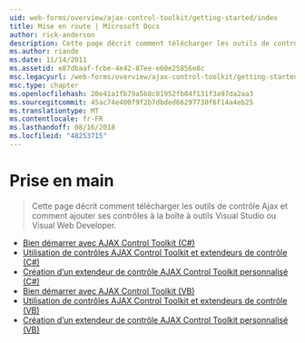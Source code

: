 ```yaml
---
uid: web-forms/overview/ajax-control-toolkit/getting-started/index
title: Mise en route | Microsoft Docs
author: rick-anderson
description: Cette page décrit comment télécharger les outils de contrôle Ajax et comment ajouter ses contrôles à la boîte à outils Visual Studio ou Visual Web Developer.
ms.author: riande
ms.date: 11/14/2011
ms.assetid: e87dbaaf-fcbe-4e42-87ee-e60e25856e8c
msc.legacyurl: /web-forms/overview/ajax-control-toolkit/getting-started
msc.type: chapter
ms.openlocfilehash: 20e41a1fb79a5b8c81952fb84f131f3a97da2aa3
ms.sourcegitcommit: 45ac74e400f9f2b7dbded66297730f6f14a4eb25
ms.translationtype: MT
ms.contentlocale: fr-FR
ms.lasthandoff: 08/16/2018
ms.locfileid: "48253715"
---
```

<a name="getting-started"></a>Prise en main
====================
> Cette page décrit comment télécharger les outils de contrôle Ajax et comment ajouter ses contrôles à la boîte à outils Visual Studio ou Visual Web Developer.


- [Bien démarrer avec AJAX Control Toolkit (C#)](get-started-with-the-ajax-control-toolkit-cs.md)
- [Utilisation de contrôles AJAX Control Toolkit et extendeurs de contrôle (C#)](using-ajax-control-toolkit-controls-and-control-extenders-cs.md)
- [Création d’un extendeur de contrôle AJAX Control Toolkit personnalisé (C#)](creating-a-custom-ajax-control-toolkit-control-extender-cs.md)
- [Bien démarrer avec AJAX Control Toolkit (VB)](get-started-with-the-ajax-control-toolkit-vb.md)
- [Utilisation de contrôles AJAX Control Toolkit et extendeurs de contrôle (VB)](using-ajax-control-toolkit-controls-and-control-extenders-vb.md)
- [Création d’un extendeur de contrôle AJAX Control Toolkit personnalisé (VB)](creating-a-custom-ajax-control-toolkit-control-extender-vb.md)
